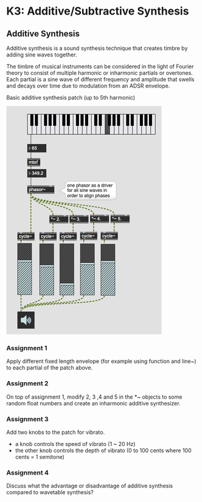 # K3: Additive/Subtractive Synthesis

## Additive Synthesis

Additive synthesis is a sound synthesis technique that creates timbre by adding sine waves together.

The timbre of musical instruments can be considered in the light of Fourier theory to consist of multiple harmonic or inharmonic partials or overtones. Each partial is a sine wave of different frequency and amplitude that swells and decays over time due to modulation from an ADSR envelope.

Basic additive synthesis patch (up to 5th harmonic)

![](K3/additive.png)

### Assignment 1
Apply different fixed length envelope (for example using function and line~) to each partial of the patch above.

### Assignment 2
On top of assignment 1, modify 2, 3 ,4 and 5 in the *~ objects to some random float numbers and create an inharmonic additive synthesizer.

### Assignment 3
Add two knobs to the patch for vibrato.
- a knob controls the speed of vibrato (1 ~ 20 Hz)
- the other knob controls the depth of vibrato (0 to 100 cents where 100 cents = 1 semitone)

### Assignment 4
Discuss what the advantage or disadvantage of additive synthesis compared to wavetable synthesis?